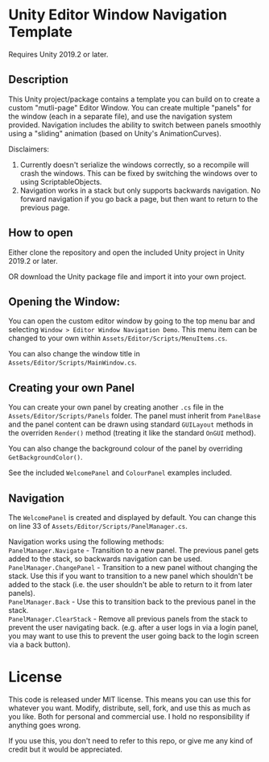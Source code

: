 # Unity Editor Window Navigation Template

Requires Unity 2019.2 or later.

## Description

This Unity project/package contains a template you can build on to create a custom "mutli-page" Editor Window. You can create multiple "panels" for the window (each in a separate file), and use the navigation system provided. Navigation includes the ability to switch between panels smoothly using a "sliding" animation (based on Unity's AnimationCurves).  
  
Disclaimers:  
1. Currently doesn't serialize the windows correctly, so a recompile will crash the windows. This can be fixed by switching the windows over to using ScriptableObjects.  
2. Navigation works in a stack but only supports backwards navigation. No forward navigation if you go back a page, but then want to return to the previous page.

## How to open

Either clone the repository and open the included Unity project in Unity 2019.2 or later.  
  
OR download the Unity package file and import it into your own project.

## Opening the Window:

You can open the custom editor window by going to the top menu bar and selecting `Window > Editor Window Navigation Demo`. This menu item can be changed to your own within `Assets/Editor/Scripts/MenuItems.cs`.  
  
You can also change the window title in `Assets/Editor/Scripts/MainWindow.cs`.  

## Creating your own Panel

You can create your own panel by creating another `.cs` file in the `Assets/Editor/Scripts/Panels` folder. The panel must inherit from `PanelBase` and the panel content can be drawn using standard `GUILayout` methods in the overriden `Render()` method (treating it like the standard `OnGUI` method).  
  
You can also change the background colour of the panel by overriding `GetBackgroundColor()`.  

See the included `WelcomePanel` and `ColourPanel` examples included.

## Navigation

The `WelcomePanel` is created and displayed by default. You can change this on line 33 of `Assets/Editor/Scripts/PanelManager.cs`.  
  
Navigation works using the following methods:  
`PanelManager.Navigate` - Transition to a new panel. The previous panel gets added to the stack, so backwards navigation can be used.  
`PanelManager.ChangePanel` - Transition to a new panel without changing the stack. Use this if you want to transition to a new panel which shouldn't be added to the stack (i.e. the user shouldn't be able to return to it from later panels).  
`PanelManager.Back` - Use this to transition back to the previous panel in the stack.  
`PanelManager.ClearStack` - Remove all previous panels from the stack to prevent the user navigating back. (e.g. after a user logs in via a login panel, you may want to use this to prevent the user going back to the login screen via a back button).


# License

This code is released under MIT license. This means you can use this for whatever you want. Modify, distribute, sell, fork, and use this as much as you like. Both for personal and commercial use. I hold no responsibility if anything goes wrong.  
  
If you use this, you don't need to refer to this repo, or give me any kind of credit but it would be appreciated.